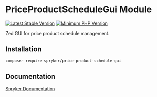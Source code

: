 # PriceProductScheduleGui Module
[![Latest Stable Version](https://poser.pugx.org/spryker/price-product-schedule-gui/v/stable.svg)](https://packagist.org/packages/spryker/price-product-schedule-gui)
[![Minimum PHP Version](https://img.shields.io/badge/php-%3E%3D%208.1-8892BF.svg)](https://php.net/)

Zed GUI for price product schedule management.

## Installation

```
composer require spryker/price-product-schedule-gui
```

## Documentation

[Spryker Documentation](https://docs.spryker.com)
